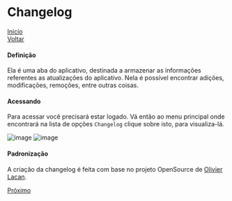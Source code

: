 # Changelog

[Inicio](https://github.com/devhunes/pickngo/blob/master/docs/home.md#pick-n-go) </br>
[Voltar](https://github.com/devhunes/pickngo/blob/master/docs/requisitos.md#requisitos-de-sistema)


#### Definição

Ela é uma aba do aplicativo, destinada a armazenar as informações referentes as atualizações do aplicativo. Nela é possível encontrar adições, modificações, remoções, entre outras coisas.

#### Acessando

Para acessar você precisará estar logado. Vá então ao menu principal onde encontrará na lista de opções `Changelog` clique sobre isto, para visualiza-lá.

![image](http://hunes.com.br/imagens/mobile/pickngo/001(2).png)
![image](http://hunes.com.br/imagens/mobile/pickngo/002.png)

#### Padronização

A criação da changelog é feita com base no projeto OpenSource de [Olivier Lacan](https://keepachangelog.com/pt-BR/0.3.0/).

[Próximo](https://github.com/devhunes/pickngo/blob/master/docs/configuracoes.md#configura%C3%A7%C3%B5es)
